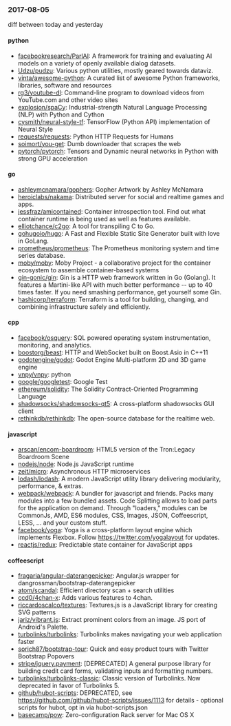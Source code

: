 ### 2017-08-05
diff between today and yesterday

#### python
* [facebookresearch/ParlAI](https://github.com/facebookresearch/ParlAI): A framework for training and evaluating AI models on a variety of openly available dialog datasets.
* [Udzu/pudzu](https://github.com/Udzu/pudzu): Various python utilities, mostly geared towards dataviz.
* [vinta/awesome-python](https://github.com/vinta/awesome-python): A curated list of awesome Python frameworks, libraries, software and resources
* [rg3/youtube-dl](https://github.com/rg3/youtube-dl): Command-line program to download videos from YouTube.com and other video sites
* [explosion/spaCy](https://github.com/explosion/spaCy):  Industrial-strength Natural Language Processing (NLP) with Python and Cython
* [cysmith/neural-style-tf](https://github.com/cysmith/neural-style-tf): TensorFlow (Python API) implementation of Neural Style
* [requests/requests](https://github.com/requests/requests): Python HTTP Requests for Humans 
* [soimort/you-get](https://github.com/soimort/you-get):  Dumb downloader that scrapes the web
* [pytorch/pytorch](https://github.com/pytorch/pytorch): Tensors and Dynamic neural networks in Python with strong GPU acceleration

#### go
* [ashleymcnamara/gophers](https://github.com/ashleymcnamara/gophers): Gopher Artwork by Ashley McNamara
* [heroiclabs/nakama](https://github.com/heroiclabs/nakama): Distributed server for social and realtime games and apps.
* [jessfraz/amicontained](https://github.com/jessfraz/amicontained): Container introspection tool. Find out what container runtime is being used as well as features available.
* [elliotchance/c2go](https://github.com/elliotchance/c2go):  A tool for transpiling C to Go.
* [gohugoio/hugo](https://github.com/gohugoio/hugo): A Fast and Flexible Static Site Generator built with love in GoLang.
* [prometheus/prometheus](https://github.com/prometheus/prometheus): The Prometheus monitoring system and time series database.
* [moby/moby](https://github.com/moby/moby): Moby Project - a collaborative project for the container ecosystem to assemble container-based systems
* [gin-gonic/gin](https://github.com/gin-gonic/gin): Gin is a HTTP web framework written in Go (Golang). It features a Martini-like API with much better performance -- up to 40 times faster. If you need smashing performance, get yourself some Gin.
* [hashicorp/terraform](https://github.com/hashicorp/terraform): Terraform is a tool for building, changing, and combining infrastructure safely and efficiently.

#### cpp
* [facebook/osquery](https://github.com/facebook/osquery): SQL powered operating system instrumentation, monitoring, and analytics.
* [boostorg/beast](https://github.com/boostorg/beast): HTTP and WebSocket built on Boost.Asio in C++11
* [godotengine/godot](https://github.com/godotengine/godot): Godot Engine  Multi-platform 2D and 3D game engine
* [vnpy/vnpy](https://github.com/vnpy/vnpy): python
* [google/googletest](https://github.com/google/googletest): Google Test
* [ethereum/solidity](https://github.com/ethereum/solidity): The Solidity Contract-Oriented Programming Language
* [shadowsocks/shadowsocks-qt5](https://github.com/shadowsocks/shadowsocks-qt5): A cross-platform shadowsocks GUI client
* [rethinkdb/rethinkdb](https://github.com/rethinkdb/rethinkdb): The open-source database for the realtime web.

#### javascript
* [arscan/encom-boardroom](https://github.com/arscan/encom-boardroom):  HTML5 version of the Tron:Legacy Boardroom Scene
* [nodejs/node](https://github.com/nodejs/node): Node.js JavaScript runtime 
* [zeit/micro](https://github.com/zeit/micro): Asynchronous HTTP microservices
* [lodash/lodash](https://github.com/lodash/lodash): A modern JavaScript utility library delivering modularity, performance, & extras.
* [webpack/webpack](https://github.com/webpack/webpack): A bundler for javascript and friends. Packs many modules into a few bundled assets. Code Splitting allows to load parts for the application on demand. Through "loaders," modules can be CommonJs, AMD, ES6 modules, CSS, Images, JSON, Coffeescript, LESS, ... and your custom stuff.
* [facebook/yoga](https://github.com/facebook/yoga): Yoga is a cross-platform layout engine which implements Flexbox. Follow https://twitter.com/yogalayout for updates.
* [reactjs/redux](https://github.com/reactjs/redux): Predictable state container for JavaScript apps

#### coffeescript
* [fragaria/angular-daterangepicker](https://github.com/fragaria/angular-daterangepicker): Angular.js wrapper for dangrossman/bootstrap-daterangepicker
* [atom/scandal](https://github.com/atom/scandal): Efficient directory scan + search utilities
* [ccd0/4chan-x](https://github.com/ccd0/4chan-x): Adds various features to 4chan.
* [riccardoscalco/textures](https://github.com/riccardoscalco/textures): Textures.js is a JavaScript library for creating SVG patterns
* [jariz/vibrant.js](https://github.com/jariz/vibrant.js): Extract prominent colors from an image. JS port of Android's Palette.
* [turbolinks/turbolinks](https://github.com/turbolinks/turbolinks): Turbolinks makes navigating your web application faster
* [sorich87/bootstrap-tour](https://github.com/sorich87/bootstrap-tour): Quick and easy product tours with Twitter Bootstrap Popovers
* [stripe/jquery.payment](https://github.com/stripe/jquery.payment): [DEPRECATED] A general purpose library for building credit card forms, validating inputs and formatting numbers.
* [turbolinks/turbolinks-classic](https://github.com/turbolinks/turbolinks-classic): Classic version of Turbolinks. Now deprecated in favor of Turbolinks 5.
* [github/hubot-scripts](https://github.com/github/hubot-scripts): DEPRECATED, see https://github.com/github/hubot-scripts/issues/1113 for details - optional scripts for hubot, opt in via hubot-scripts.json
* [basecamp/pow](https://github.com/basecamp/pow): Zero-configuration Rack server for Mac OS X
